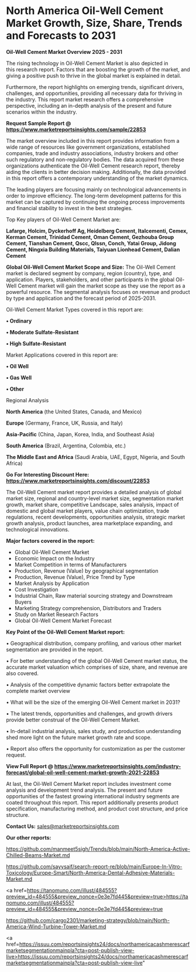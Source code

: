 # North America Oil-Well Cement Market Growth, Size, Share, Trends and Forecasts to 2031

<Strong> Oil-Well Cement Market Overview 2025 - 2031</strong>

The rising technology in Oil-Well Cement Market is also depicted in this research report. Factors that are boosting the growth of the market, and giving a positive push to thrive in the global market is explained in detail.

Furthermore, the report highlights on emerging trends, significant drivers, challenges, and opportunities, providing all necessary data for thriving in the industry. This report market research offers a comprehensive perspective, including an in-depth analysis of the present and future scenarios within the industry.

<strong>Request Sample Report @ <a href=https://www.marketreportsinsights.com/sample/22853>https://www.marketreportsinsights.com/sample/22853</a></strong>

The market overview included in this report provides information from a wide range of resources like government organizations, established companies, trade and industry associations, industry brokers and other such regulatory and non-regulatory bodies. The data acquired from these organizations authenticate the Oil-Well Cement research report, thereby aiding the clients in better decision making. Additionally, the data provided in this report offers a contemporary understanding of the market dynamics.

The leading players are focusing mainly on technological advancements in order to improve efficiency. The long-term development patterns for this market can be captured by continuing the ongoing process improvements and financial stability to invest in the best strategies.

Top Key players of Oil-Well Cement Market are:

<strong>Lafarge, Holcim, Dyckerhoff Ag, Heidelberg Cement, Italcementi, Cemex, Kerman Cement, Trinidad Cement, Oman Cement, Gezhouba Group Cement, Tianshan Cement, Qscc, Qlssn, Conch, Yatai Group, Jidong Cement, Ningxia Building Materials, Taiyuan Lionhead Cement, Dalian Cement</strong>

<strong><b>Global Oil-Well Cement Market Scope and Size:</b></strong>
The Oil-Well Cement market is declared segment by company, region (country), type, and application. Players, stakeholders, and other participants in the global Oil-Well Cement market will gain the market scope as they use the report as a powerful resource. The segmental analysis focuses on revenue and product by type and application and the forecast period of 2025-2031.

Oil-Well Cement Market Types covered in this report are:

<strong>• Ordinary

• Moderate Sulfate-Resistant

• High Sulfate-Resistant</strong>

Market Applications covered in this report are:

<strong>• Oil Well

• Gas Well

• Other</strong> 

Regional Analysis

<strong>North America</strong> (the United States, Canada, and Mexico)

<strong>Europe</strong> (Germany, France, UK, Russia, and Italy)

<strong>Asia-Pacific</strong> (China, Japan, Korea, India, and Southeast Asia)

<strong>South America</strong> (Brazil, Argentina, Colombia, etc.)

<strong>The Middle East and Africa</strong> (Saudi Arabia, UAE, Egypt, Nigeria, and South Africa)

<strong>Go For Interesting Discount Here: <a href=https://www.marketreportsinsights.com/discount/22853>https://www.marketreportsinsights.com/discount/22853</a></strong>

The Oil-Well Cement market report provides a detailed analysis of global market size, regional and country-level market size, segmentation market growth, market share, competitive Landscape, sales analysis, impact of domestic and global market players, value chain optimization, trade regulations, recent developments, opportunities analysis, strategic market growth analysis, product launches, area marketplace expanding, and technological innovations.

<strong><b>Major factors covered in the report:</b></strong>
<ul>
  <li>Global Oil-Well Cement Market </li>
  <li>Economic Impact on the Industry</li>
  <li>Market Competition in terms of Manufacturers</li>
  <li>Production, Revenue (Value) by geographical segmentation</li>
  <li>Production, Revenue (Value), Price Trend by Type</li>
  <li>Market Analysis by Application</li>
  <li>Cost Investigation</li>
  <li>Industrial Chain, Raw material sourcing strategy and Downstream Buyers</li>
  <li>Marketing Strategy comprehension, Distributors and Traders</li>
  <li>Study on Market Research Factors</li>
  <li>Global Oil-Well Cement Market Forecast</li>
</ul>

<strong><b>Key Point of the Oil-Well Cement Market report:</b></strong>

• Geographical distribution, company profiling, and various other market segmentation are provided in the report.

• For better understanding of the global Oil-Well Cement market status, the accurate market valuation which comprises of size, share, and revenue are also covered.

• Analysis of the competitive dynamic factors better extrapolate the complete market overview

• What will be the size of the emerging Oil-Well Cement market in 2031?

• The latest trends, opportunities and challenges, and growth drivers provide better construal of the Oil-Well Cement Market.

• In-detail industrial analysis, sales study, and production understanding shed more light on the future market growth rate and scope.

• Report also offers the opportunity for customization as per the customer request.

<strong><b>View Full Report @ <a href=https://www.marketreportsinsights.com/industry-forecast/global-oil-well-cement-market-growth-2021-22853>https://www.marketreportsinsights.com/industry-forecast/global-oil-well-cement-market-growth-2021-22853</a></b></strong>


At last, the Oil-Well Cement Market report includes investment come analysis and development trend analysis. The present and future opportunities of the fastest growing international industry segments are coated throughout this report. This report additionally presents product specification, manufacturing method, and product cost structure, and price structure.

<strong>Contact Us:</strong>
sales@marketreportsinsights.com

<strong>Our other reports:</strong>

<a href=https://github.com/manmeet5sigh/Trends/blob/main/North-America-Active-Chilled-Beams-Market.md>https://github.com/manmeet5sigh/Trends/blob/main/North-America-Active-Chilled-Beams-Market.md</a>

<a href=https://github.com/sayysaif/search-report-re/blob/main/Europe-In-Vitro-Toxicology/Europe-Smart/North-America-Dental-Adhesive-Materials-Market.md>https://github.com/sayysaif/search-report-re/blob/main/Europe-In-Vitro-Toxicology/Europe-Smart/North-America-Dental-Adhesive-Materials-Market.md</a>

<a href=https://tanomuno.com/illust/484555?preview_id=484555&preview_nonce=0e3e7fd445&preview=true>https://tanomuno.com/illust/484555?preview_id=484555&preview_nonce=0e3e7fd445&preview=true</a>

<a href=https://github.com/cargo2301/marketing-strategy/blob/main/North-America-Wind-Turbine-Tower-Market.md>https://github.com/cargo2301/marketing-strategy/blob/main/North-America-Wind-Turbine-Tower-Market.md</a>

<a href=https://issuu.com/reportsinsights24/docs/northamericacashmerescarfmarketsegmentationmainpla?cta=post-publish-view-live>https://issuu.com/reportsinsights24/docs/northamericacashmerescarfmarketsegmentationmainpla?cta=post-publish-view-live</a>"
